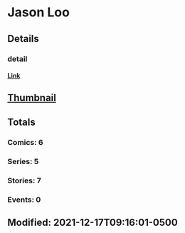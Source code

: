 # Jason  Loo 
## Details
### detail
#### [Link](http://marvel.com/comics/creators/14269/jason_loo?utm_campaign=apiRef&utm_source=225578a89fc76f3d20fbffda5d17a88d)
## [Thumbnail](http://i.annihil.us/u/prod/marvel/i/mg/b/40/image_not_available.jpg)
## Totals
### Comics: 6
### Series: 5
### Stories: 7
### Events: 0
## Modified: 2021-12-17T09:16:01-0500